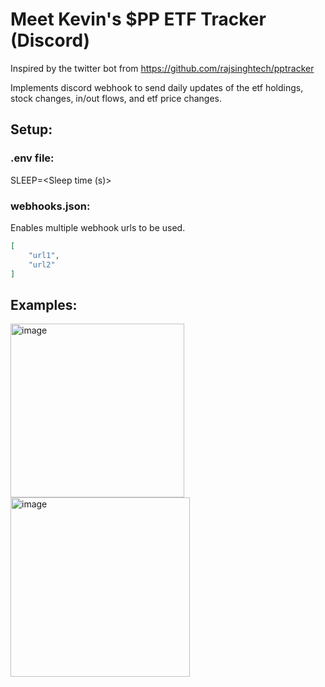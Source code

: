 # Meet Kevin's $PP ETF Tracker (Discord)
Inspired by the twitter bot from https://github.com/rajsinghtech/pptracker  

Implements discord webhook to send daily updates of the etf holdings, stock changes, in/out flows, and etf price changes.  

## Setup:
### .env file:  
SLEEP=\<Sleep time (s)>  
### webhooks.json:  
Enables multiple webhook urls to be used.  
```json
[
    "url1",  
    "url2"
]
```
  

## Examples:  
<img width="278" alt="image" src="https://user-images.githubusercontent.com/96261577/217436534-eac117fc-11f4-44b7-a3bb-6a5814aecf11.png"><img width="287" alt="image" src="https://user-images.githubusercontent.com/96261577/217437420-2ae8c289-0030-4623-ad0f-b0ce193dc7e8.png">  
